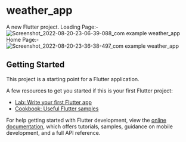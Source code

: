 # weather_app

A new Flutter project.
Loading Page:-
![Screenshot_2022-08-20-23-06-39-088_com example weather_app](https://user-images.githubusercontent.com/91420991/185763448-9ce4cf58-d037-4689-b100-b1a40244b7d4.jpg)
Home Page:-
![Screenshot_2022-08-20-23-36-38-497_com example weather_app](https://user-images.githubusercontent.com/91420991/185763642-4abe6e99-c2d4-4a41-8d04-dcef18a62800.jpg)


## Getting Started


This project is a starting point for a Flutter application.

A few resources to get you started if this is your first Flutter project:

- [Lab: Write your first Flutter app](https://docs.flutter.dev/get-started/codelab)
- [Cookbook: Useful Flutter samples](https://docs.flutter.dev/cookbook)

For help getting started with Flutter development, view the
[online documentation](https://docs.flutter.dev/), which offers tutorials,
samples, guidance on mobile development, and a full API reference.
